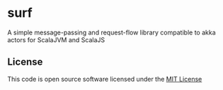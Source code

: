 surf
====

A simple message-passing and request-flow library compatible to akka actors for ScalaJVM and ScalaJS

License
-------
This code is open source software licensed under the [MIT License](http://opensource.org/licenses/MIT)
